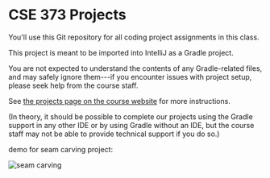 # CSE 373 Projects

You'll use this Git repository for all coding project assignments in this class.

This project is meant to be imported into IntelliJ as a Gradle project.

You are not expected to understand the contents of any Gradle-related files, 
and may safely ignore them---if you encounter issues with project setup, please
seek help from the course staff.

See [the projects page on the course website](https://cs.uw.edu/373/projects/)
for more instructions.

(In theory, it should be possible to complete our projects using the Gradle 
support in any other IDE or by using Gradle without an IDE, but the course 
staff may not be able to provide technical support if you do so.)



demo for seam carving project:

![seam carving](https://github.com/tjjj686/projects/blob/master/seamcarving/pic/gifhome_640x360_14s.gif)
